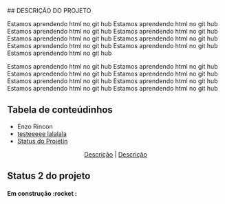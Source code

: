 <!-- LALALAL >
<!-- IMAGEM USANDO MARKDOWN
![IMAGEM.png](/img/IMAGEM.png)-->
<!-- 
![IMAGEM.png](./img/IMAGEM.png)

<p width="100%" align="center">
    <img src="img/IMAGEM.png" width="33%" >

</p> -->

<!-- # TITULO O QUE É MARKDOWN?
## TITULO É UMA LINGUAGEM DE MARCAÇÃO 
###### ANIMAL!!!!!!!!!!!!!!!!!

<H1> SOCORROOOO </H1>
<H6> O  ENZO ESTÁ ME MATANDOOOOOOO</H6> -->
<p id= descriçãoProjeto> </p>
## DESCRIÇÃO DO PROJETO

<P align="left"> 
Estamos aprendendo html no git hub  Estamos aprendendo html no git hub Estamos aprendendo html no git hub Estamos aprendendo html no git hub Estamos aprendendo html no git hub Estamos aprendendo html no git hub Estamos aprendendo html no git hub Estamos aprendendo html no git hub Estamos aprendendo html no git hub 
</p>

<p align="left">
Estamos aprendendo html no git hub Estamos aprendendo html no git hub Estamos aprendendo html no git hub          Estamos aprendendo html no git hub Estamos aprendendo html no git hub Estamos aprendendo html no git hub Estamos aprendendo html no git hub Estamos aprendendo html no git hub </p>

## Tabela de conteúdinhos

<ul>
    <li> Enzo Rincon </li>
    <li><A href="#tabela-de-conteúdinhos">  testeeeee lalalala</A></li>
    <li><a href="#StatusProjeto">Status do Projetin</a></li>

</ul>
<p align ="center">
<a href ="#descriçãoProjeto"> Descrição</a> | 
<a href ="#descriçãoProjeto"> Descrição</a>
</p>

<p id="StatusProjeto"></p>

## Status 2 do projeto 
<h4 align="left"> Em construção :rocket : </h4>